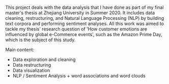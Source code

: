 This project deals with the data analysis that I have done as part of my final master's thesis at Zhejiang University in Summer 2020.
It includes data cleaning, restructuring, and Natural Language Processing (NLP) by building text corpora and performing sentiment analyses. 
All this work was aimed to tackle my thesis' research question of 'How customer emotions are influenced by global e-Commerce events', 
such as the Amazon Prime Day, which is the subject of this study.

Main content:
- Data exploration and cleaning
- Data restructuring
- Data visualization
- NLP / Sentiment Analysis + word associations and word clouds
